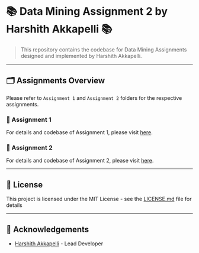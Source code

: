 # 📚 Data Mining Assignment 2 by Harshith Akkapelli 📚

> This repository contains the codebase for Data Mining Assignments designed and implemented by Harshith Akkapelli.

---

## 🗂️ Assignments Overview

Please refer to `Assignment 1` and `Assignment 2` folders for the respective assignments.

### 📂 Assignment 1

For details and codebase of Assignment 1, please visit [here](https://github.com/HarshithAkkapelli/DataMiningAssignment2/tree/main/Assignment1).

### 📂 Assignment 2

For details and codebase of Assignment 2, please visit [here](https://github.com/HarshithAkkapelli/DataMiningAssignment2/tree/main/Assignment2).

---

## 📜 License

This project is licensed under the MIT License - see the [LICENSE.md](LICENSE.md) file for details

---

## 🎉 Acknowledgements

* [Harshith Akkapelli](https://github.com/HarshithAkkapelli) - Lead Developer
